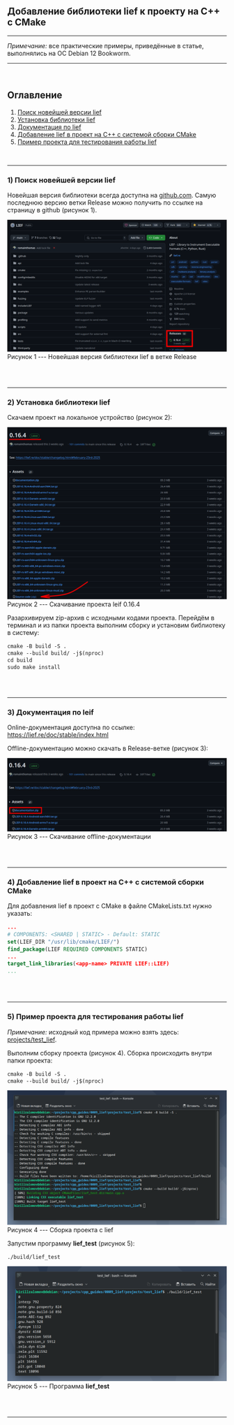 ## Добавление библиотеки lief к проекту на C++ с CMake  

---  

_Примечание:_ все практические примеры, приведённые в статье, выполнялись на ОС Debian 12 Bookworm.  

---  

<br>  

## Оглавление

1. [Поиск новейшей версии lief](#сhapter_1)
2. [Установка библиотеки lief](#сhapter_2)
3. [Документация по lief](#сhapter_3)
4. [Добавление lief в проект на C++ с системой сборки CMake](#сhapter_4)
5. [Пример проекта для тестирования работы lief](#сhapter_5)
<br>  

---

<a name="сhapter_1"></a>
### 1) Поиск новейшей версии lief  

Новейшая версия библиотеки всегда доступна на [github.com](https://github.com/lief-project/LIEF). Самую последнюю версию ветки Release можно получить по ссылке на страницу в github (рисунок 1).  

![Новейшая версия библиотеки lief в ветке Release](images/1.png)  
Рисунок 1 --- Новейшая версия библиотеки lief в ветке Release  

<br>  
<br>  

---

<a name="сhapter_2"></a>
### 2) Установка библиотеки lief  

Скачаем проект на локальное устройство (рисунок 2):  

![Скачивание проекта leif 0.16.4](images/2.png)  
Рисунок 2 --- Скачивание проекта leif 0.16.4  

Разархивируем zip-архив с исходными кодами проекта. Перейдём в терминал и из папки проекта выполним сборку и установим библиотеку в систему:  

```console
cmake -B build -S .
cmake --build build/ -j$(nproc)
cd build
sudo make install
```

<br>  
<br>  

---

<a name="сhapter_3"></a>
### 3) Документация по leif  

Online-документация доступна по ссылке:  
https://lief.re/doc/stable/index.html  

Offline-документацию можно скачать в Release-ветке (рисунок 3):  

![Скачивание offline-документации](images/3.png)  
Рисунок 3 --- Скачивание offline-документации  

<br>  
<br>  

---

<a name="сhapter_4"></a>
### 4) Добавление lief в проект на C++ с системой сборки CMake  

Для добавления lief в проект с CMake в файле CMakeLists.txt нужно указать:  

```cmake
...
# COMPONENTS: <SHARED | STATIC> - Default: STATIC
set(LIEF_DIR "/usr/lib/cmake/LIEF/")
find_package(LIEF REQUIRED COMPONENTS STATIC)
...
target_link_libraries(<app-name> PRIVATE LIEF::LIEF)
...
```

<br>  
<br>  

---

<a name="сhapter_5"></a>
### 5) Пример проекта для тестирования работы lief  

_Примечание:_ исходный код примера можно взять здесь:  
[projects/test_lief](projects/test_lief).  

Выполним сборку проекта (рисунок 4). Сборка происходить внутри папки проекта:  

```console
cmake -B build -S .
cmake --build build/ -j$(nproc)
```

![Сборка проекта с lief](images/4.png)  
Рисунок 4 --- Сборка проекта с lief  

Запустим программу __lief_test__ (рисунок 5):  

```console
./build/lief_test
```

![Программа __lief_test__](images/5.png)  
Рисунок 5 --- Программа __lief_test__  

<br>  
<br>  

---
